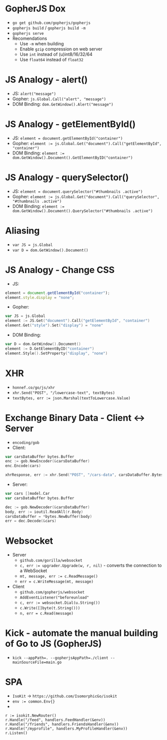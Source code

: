 # GopherJS Dox
- `go get github.com/gopherjs/gopherjs`
- `gopherjs build` / `gopherjs build -m`
- `gopherjs serve`
- Recomendations
    - Use `-m` when building
    - Enable `gzip` compression on web server
    - Use `int` instead of (u)int8/16/32/64
    - Use `float64` instead of `float32`

# JS Analogy - alert()
- JS: `alert("message")`
- Gopher: `js.Global.Call("alert", "message")`
- DOM Binding: `dom.GetWindow().Alert("message")`

# JS Analogy - getElementById()
- JS: `element = document.getElementById("container")`
- Gopher: `element := js.Global.Get("document").Call("getElementById", "container")`
- DOM Binding: `element := dom.GetWindow().Document().GetElementByID("container")`

# JS Analogy - querySelector()
- JS: `element = document.querySelector("#thumbnails .active")`
- Gopher: `element := js.Global.Get("document").Call("querySelector", "#thumbnails .active")`
- DOM Binding: `element := dom.GetWindow().Document().QuerySelector("#thumbnails .active")`

# Aliasing
- `var JS = js.Global`
- `var D = dom.GetWindow().Document()`

# JS Analogy - Change CSS
- JS:
```javascript
element = document.getElementById("container");
element.style.display = "none";
```
- Gopher:
```go
var JS = js.Global
element := JS.Get("document").Call("getElementById", "container")
element.Get("style").Set("display") = "none"
```
- DOM Binding:
```go
var D = dom.GetWindow().Document()
element := D.GetElementByID("container")
element.Style().SetProperty("display", "none")
```

# XHR
- `honnef.co/go/js/xhr`
- `xhr.Send("POST", "/lowercase-text", textBytes)`
- `textBytes, err := json.Marshal(textToLowercase.Value)`

# Exchange Binary Data - Client <-> Server
- `encoding/gob`
- Client: 
```go
var carsDataBuffer bytes.Buffer
enc := gob.NewEncoder(&carsDataBuffer)
enc.Encode(cars)

xhrResponse, err := xhr.Send("POST", "/cars-data", carsDataBuffer.Bytes())
```
- Server: 
```go
var cars []model.Car
var carsDataBuffer bytes.Buffer

dec := gob.NewDecoder(&carsDataBuffer)
body, err := ioutil.ReadAll(r.Body)
carsDataBuffer = *bytes.NewBuffer(body)
err = dec.Decode(&cars)
```

# Websocket
- Server
    - `github.com/gorilla/websocket`
    - `c, err := upgrader.Upgrade(w, r, nil)` - converts the connection to a WebSocket
    - `mt, message, err := c.ReadMessage()`
    - `err = c.WriteMessage(mt, message)`
- Client
    - `github.com/gopherjs/websocket`
    - `AddEventListener("beforeunload"`
    - `c, err := websocket.Dial(u.String())`
    - `c.Write([]byte(t.String()))`
    - `n, err = c.Read(message)`

# Kick - automate the manual building of Go to JS (GopherJS)
- `kick --appPath=. --gopherjsAppPath=./client --mainSourceFile=main.go`

# SPA
- `IsoKit` -> `https://github.com/IsomorphicGo/isokit`
- `env := common.Env{}`
- 
```
r := isokit.NewRouter()
r.Handle("/feed", handlers.FeedHandler(&env))
r.Handle("/friends", handlers.FriendsHandler(&env))
r.Handle("/myprofile", handlers.MyProfileHandler(&env))
r.Listen()
```
